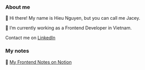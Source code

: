 ### About me

👋  Hi there! My name is Hieu Nguyen, but you can call me Jacey.

🔭 I’m currently working as a Frontend Developer in Vietnam.

Contact me on [LinkedIn](https://www.linkedin.com/in/jaceynae/)


### My notes
💬 [My Frontend Notes on Notion](https://rain-freezer-ff2.notion.site/0f21bb4a7f9848bcb9ccd0b790c6a755?v=ee428d9f09034f73858849528410c061)
